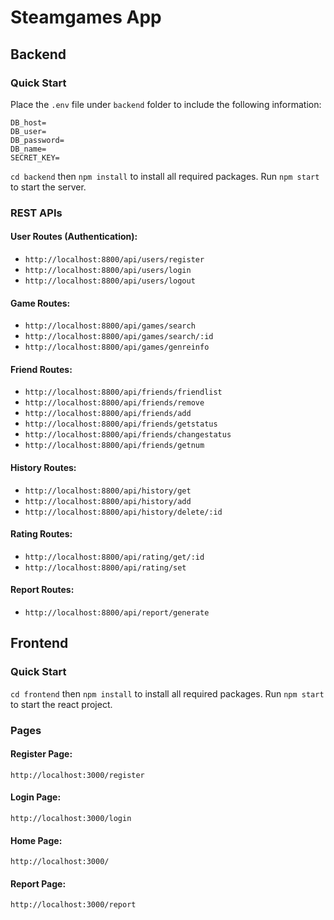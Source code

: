# Steamgames App

## Backend
### Quick Start
Place the `.env` file under `backend` folder to include the following information:
```
DB_host=
DB_user=
DB_password=
DB_name=
SECRET_KEY=
```

`cd backend` then `npm install` to install all required packages. Run `npm start` to start the server.

### REST APIs
#### User Routes (Authentication):
- `http://localhost:8800/api/users/register`
- `http://localhost:8800/api/users/login`
- `http://localhost:8800/api/users/logout`


#### Game Routes:
- `http://localhost:8800/api/games/search`
- `http://localhost:8800/api/games/search/:id`
- `http://localhost:8800/api/games/genreinfo`


#### Friend Routes:
- `http://localhost:8800/api/friends/friendlist`
- `http://localhost:8800/api/friends/remove`
- `http://localhost:8800/api/friends/add`
- `http://localhost:8800/api/friends/getstatus`
- `http://localhost:8800/api/friends/changestatus`
- `http://localhost:8800/api/friends/getnum`


#### History Routes:
- `http://localhost:8800/api/history/get`
- `http://localhost:8800/api/history/add`
- `http://localhost:8800/api/history/delete/:id`


#### Rating Routes:
- `http://localhost:8800/api/rating/get/:id`
- `http://localhost:8800/api/rating/set`


#### Report Routes:
- `http://localhost:8800/api/report/generate`


## Frontend
### Quick Start
`cd frontend` then `npm install` to install all required packages. Run `npm start` to start the react project.

### Pages
#### Register Page:
`http://localhost:3000/register`

#### Login Page:
`http://localhost:3000/login`

#### Home Page:
`http://localhost:3000/`

#### Report Page:
`http://localhost:3000/report`
